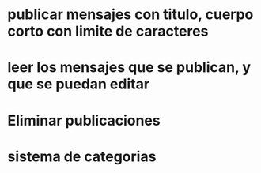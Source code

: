 # publicar mensajes con titulo, cuerpo corto con limite de caracteres
# leer los mensajes que se publican, y que se puedan editar
# Eliminar publicaciones
# sistema de categorias 
